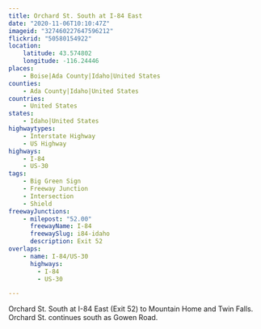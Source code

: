 ```yaml
---
title: Orchard St. South at I-84 East
date: "2020-11-06T10:10:47Z"
imageid: "327460227647596212"
flickrid: "50580154922"
location:
    latitude: 43.574802
    longitude: -116.24446
places:
    - Boise|Ada County|Idaho|United States
counties:
    - Ada County|Idaho|United States
countries:
    - United States
states:
    - Idaho|United States
highwaytypes:
    - Interstate Highway
    - US Highway
highways:
    - I-84
    - US-30
tags:
    - Big Green Sign
    - Freeway Junction
    - Intersection
    - Shield
freewayJunctions:
    - milepost: "52.00"
      freewayName: I-84
      freewaySlug: i84-idaho
      description: Exit 52
overlaps:
    - name: I-84/US-30
      highways:
        - I-84
        - US-30

---
```

Orchard St. South at I-84 East (Exit 52) to Mountain Home and Twin Falls.  Orchard St. continues south as Gowen Road.